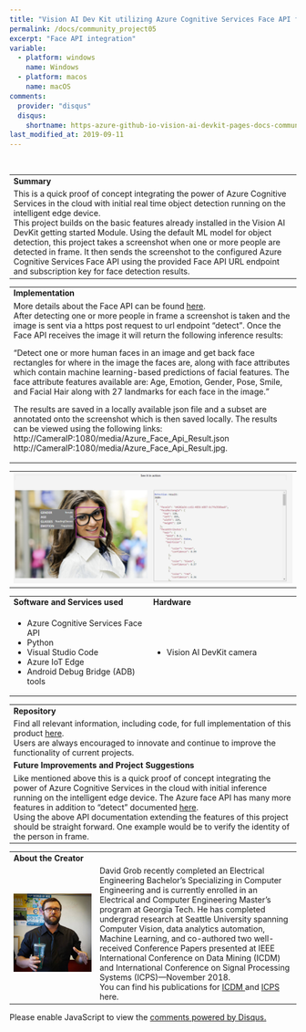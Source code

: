 ```yaml
---
title: "Vision AI Dev Kit utilizing Azure Cognitive Services Face API for Face detection "
permalink: /docs/community_project05
excerpt: "Face API integration"
variable:
  - platform: windows
    name: Windows
  - platform: macos
    name: macOS
comments: 
  provider: "disqus"
  disqus: 
    shortname: https-azure-github-io-vision-ai-devkit-pages-docs-community-pr.disqus.com
last_modified_at: 2019-09-11
---
```

<br>
<html>
<table><tr><td><b>Summary</b></td></tr>
<tr><td>
This is a quick proof of concept integrating the power of Azure Cognitive Services in the cloud with initial real time object detection running on the intelligent edge device.<br>
This project builds on the basic features already installed in the Vision AI DevKit getting started Module. Using the default ML model for object detection, this project takes a screenshot when one or more people are detected in frame. It then sends the screenshot to the configured Azure Cognitive Services Face API using the provided Face API URL endpoint and subscription key for face detection results. 
<br> </td></tr>
</table></html>

<html><table>
<tr><td>
<b> Implementation </b> </td></tr>
<tr><td>
More details about the Face API can be found <a href=" https://azure.microsoft.com/en-us/services/cognitive-services/face/" target="_blank"> here</a>. <br>
After detecting one or more people in frame a screenshot is taken and the image is sent via a https post request to url endpoint “detect”. Once the Face API receives the image it will return the following inference results: <br>

“Detect one or more human faces in an image and get back face rectangles for where in the image the faces are, along with face attributes which contain machine learning-based predictions of facial features. The face attribute features available are: Age, Emotion, Gender, Pose, Smile, and Facial Hair along with 27 landmarks for each face in the image.” <br>

The results are saved in a locally available json file and a subset are annotated onto the screenshot which is then saved locally. The results can be viewed using the following links: <br>
http://CameraIP:1080/media/Azure_Face_Api_Result.json <br>
http://CameraIP:1080/media/Azure_Face_Api_Result.jpg.

</td></tr>
</table></html>

<html> <table>
<tr>
<td ><img src="images/faceapi.png" alt="i"></td>
</tr>
</table></html>


<html><table>
<tr>
    <td width = "50%"> <b> Software and Services used</b> </td>
    <td width = "50%"> <b> Hardware </b> </td> 
    <td rowspan="24"></td> </tr>
 <tr>
    <td> <ul type="disc" >
            <li>Azure Cognitive Services Face API</li>
            <li>Python</li>
            <li>Visual Studio Code</li>
            <li>Azure IoT Edge</li>
            <li>Android Debug Bridge (ADB) tools</li>
         </ul> 
   </td> 
    <td> <ul type="disc">
            <li>Vision AI DevKit camera</li>
         </ul>
   </td>
</tr> 
</table></html>  

<html><table>
<tr><td><b> Repository </b></td></tr>
<tr><td>
Find all relevant information, including code, for full implementation of this product <a href="https://aka.ms/faceapi-grob" target="_blank">here</a>. <br>
Users are always encouraged to innovate and continue to improve the functionality of current projects. 
</td></tr>
<tr><td>
<b> Future Improvements and Project Suggestions </b> </td></tr>
<tr><td>
Like mentioned above this is a quick proof of concept integrating the power of Azure Cognitive Services in the cloud with initial inference running on the intelligent edge device. The Azure face API has many more features in addition to “detect” documented <a href="https://westus.dev.cognitive.microsoft.com/docs/services/563879b61984550e40cbbe8d/operations/563879b61984550f30395236 " target="_blank">here</a>. <br>
Using the above API documentation extending the features of this project should be straight forward. One example would be to verify the identity of the person in frame.
</td></tr>
</table></html>

<html><table>
<tr><td width="30%"><b> About the Creator </b> </td></tr>
<tr><td rowspan="2" width="30%"> <img src="images/grob.jpg" alt="i"> </td></tr>
<tr><td width = "70%">
David Grob recently completed an Electrical Engineering Bachelor’s Specializing in Computer Engineering and is currently enrolled in an Electrical and Computer Engineering Master’s program at Georgia Tech. He has completed undergrad research at Seattle University spanning Computer Vision, data analytics automation, Machine Learning, and co-authored two well-received Conference Papers presented at IEEE International Conference on Data Mining (ICDM) and International Conference on Signal Processing Systems (ICPS)—November 2018.
<br>
You can find his publications for <a href="https://doi.org/10.1109/ICDMW.2018.00134" target="_blank"> ICDM </a> and <a href="https://doi.org/10.1117/12.2521856" target="_blank"> ICPS </a> here.
</td></tr>
</table></html>


<div id="disqus_thread"></div>
<script>

/**
*  RECOMMENDED CONFIGURATION VARIABLES: EDIT AND UNCOMMENT THE SECTION BELOW TO INSERT DYNAMIC VALUES FROM YOUR PLATFORM OR CMS.
*  LEARN WHY DEFINING THESE VARIABLES IS IMPORTANT: https://disqus.com/admin/universalcode/#configuration-variables*/
/*
var disqus_config = function () {
this.page.url = https://azure.github.io/Vision-AI-DevKit-Pages/docs/community_project02#;  // Replace PAGE_URL with your page's canonical URL variable
this.page.identifier = community_project_01; // Replace PAGE_IDENTIFIER with your page's unique identifier variable
};
*/
(function() { // DON'T EDIT BELOW THIS LINE
var d = document, s = d.createElement('script');
s.src = 'https://https-azure-github-io-vision-ai-devkit-pages.disqus.com/embed.js';
s.setAttribute('data-timestamp', +new Date());
(d.head || d.body).appendChild(s);
})();
</script>
<noscript>Please enable JavaScript to view the <a href="https://disqus.com/?ref_noscript">comments powered by Disqus.</a></noscript>



